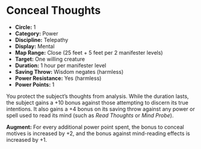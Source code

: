 # Conceal Thoughts

- **Circle:** 1
- **Category:** Power
- **Discipline:** Telepathy
- **Display:** Mental
- **Map Range:** Close (25 feet + 5 feet per 2 manifester levels)
- **Target:** One willing creature
- **Duration:** 1 hour per manifester level
- **Saving Throw:** Wisdom negates (harmless)
- **Power Resistance:** Yes (harmless)
- **Power Points:** 1

You protect the subject’s thoughts from analysis. While the duration lasts, the subject gains a +10 bonus against those attempting to discern its true intentions. It also gains a +4 bonus on its saving throw against any power or spell used to read its mind (such as *Read Thoughts* or *Mind Probe*).

**Augment:** For every additional power point spent, the bonus to conceal motives is increased by +2, and the bonus against mind-reading effects is increased by +1.
